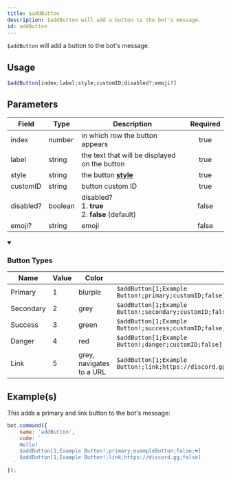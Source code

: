 ```yaml
---
title: $addButton
description: $addButton will add a button to the bot's message.
id: addButton
---
```


`$addButton` will add a button to the bot's message.

## Usage

```php
$addButton[index;label;style;customID;disabled?;emoji?]
```

## Parameters

| Field     | Type    | Description                                                | Required |
| --------- | ------- | ---------------------------------------------------------- | :------: |
| index     | number  | in which row the button appears                            |   true   |
| label     | string  | the text that will be displayed on the button              |   true   |
| style     | string  | the button **[style][dp]**                                 |   true   |
| customID  | string  | button custom ID                                           |   true   |
| disabled? | boolean | disabled? <br /> 1. **true** <br /> 2. **false** (default) |  false   |
| emoji?    | string  | emoji                                                      |  false   |

<details open>
  <summary><h3> Button Types </h3></summary>

| Name      | Value | Color                    |                                                               |
| --------- | ----- | ------------------------ | ------------------------------------------------------------- |
| Primary   | 1     | blurple                  | `$addButton[1;Example Button!;primary;customID;false]`        |
| Secondary | 2     | grey                     | `$addButton[1;Example Button!;secondary;customID;false]`      |
| Success   | 3     | green                    | `$addButton[1;Example Button!;success;customID;false]`        |
| Danger    | 4     | red                      | `$addButton[1;Example Button!;danger;customID;false]`         |
| Link      | 5     | grey, navigates to a URL | `$addButton[1;Example Button!;link;https://discord.gg;false]` |

</details>

## Example(s)

This adds a primary and link button to the bot's message:

```javascript
bot.command({
    name: 'addButton',
    code: `
    Hello!
    $addButton[1;Example Button!;primary;exampleButton;false;💔]
    $addButton[1;Example Button!;link;https://discord.gg;false]
  `
});
```

[dp]: https://discord.com/developers/docs/interactions/message-components#button-object-button-styles
